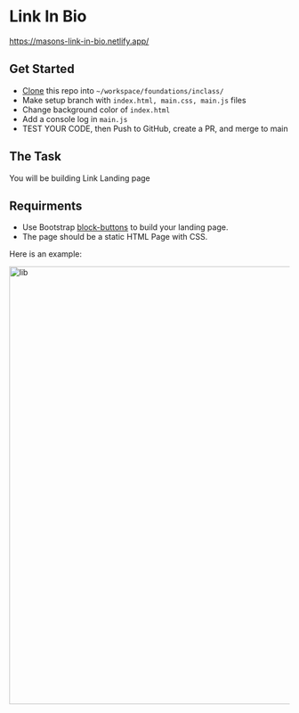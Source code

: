 # Link In Bio
https://masons-link-in-bio.netlify.app/
## Get Started
- [Clone](https://nss-evening-curriculum.netlify.app/client/08-clone-github-repos) this repo into `~/workspace/foundations/inclass/`
- Make setup branch with `index.html, main.css, main.js` files
- Change background color of `index.html` 
- Add a console log in `main.js`
- TEST YOUR CODE, then Push to GitHub, create a PR, and merge to main

## The Task
You will be building Link Landing page

## Requirments
- Use Bootstrap [block-buttons](https://getbootstrap.com/docs/5.1/components/buttons/#block-buttons) to build your landing page.
- The page should be a static HTML Page with CSS.

Here is an example:

<img width="786" alt="lib" src="https://user-images.githubusercontent.com/29741570/189382443-4714fb38-828b-497a-9dca-f4916972eec8.png">

